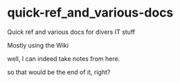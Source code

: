 # quick-ref_and_various-docs
Quick ref and various docs for divers IT stuff

Mostly using the Wiki


well, I can indeed take notes from here.

so that would be the end of it, right?
